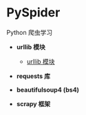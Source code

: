 # PySpider
Python 爬虫学习

+ **urllib 模块**
    + [urllib 模块](https://github.com/neo1218/PySpider/tree/master/urllib)

+ **requests 库**

+ **beautifulsoup4 (bs4)**

+ **scrapy 框架**
